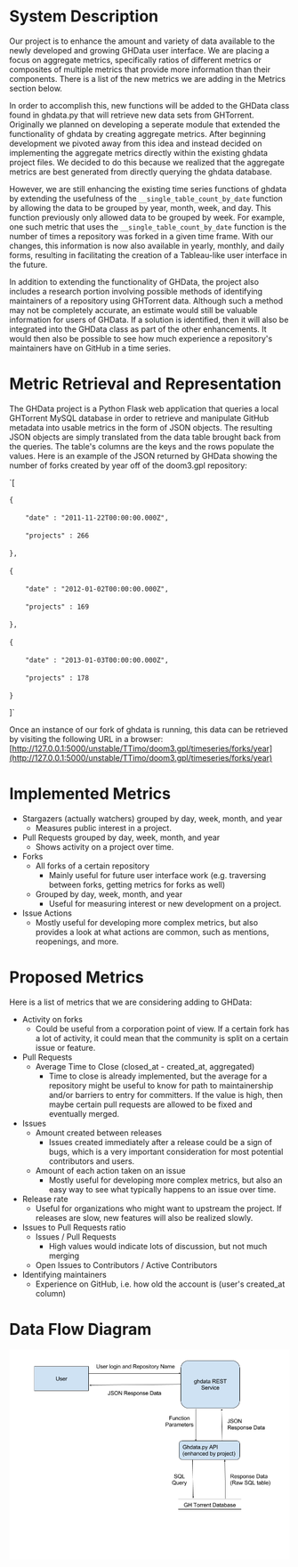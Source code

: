 # System Description
Our project is to enhance the amount and variety of data available to the newly developed and growing GHData user interface.
We are placing a focus on aggregate metrics, specifically ratios of different metrics or composites of multiple metrics
that provide more information than their components.
There is a list of the new metrics we are adding in the Metrics section below.

In order to accomplish this, new functions will be added to the GHData class found in ghdata.py that will retrieve new data sets from GHTorrent.
Originally we planned on developing a seperate module that extended the functionality of ghdata by creating aggregate metrics. 
After beginning development we pivoted away from this idea and instead decided on implementing the aggregate metrics 
directly within the existing ghdata project files. 
We decided to do this because we realized that the aggregate metrics are best generated from directly querying the ghdata database. 

However, we are still enhancing the existing time series functions of ghdata by extending the usefulness of the 
`__single_table_count_by_date` function by allowing the data to be grouped by year, month, week, and day.
This function previously only allowed data to be grouped by week.
For example, one such metric that uses the `__single_table_count_by_date` function is the number of times a repository 
was forked in a given time frame.
With our changes, this information is now also available in yearly, monthly, and daily forms, resulting in facilitating 
the creation of a Tableau-like user interface in the future.

In addition to extending the functionality of GHData, the project also includes a research portion involving possible 
methods of identifying maintainers of a repository using GHTorrent data.
Although such a method may not be completely accurate, an estimate would still be valuable information for users of GHData.
If a solution is identified, then it will also be integrated into the GHData class as part of the other enhancements.
It would then also be possible to see how much experience a repository's maintainers have on GitHub in a time series.

# Metric Retrieval and Representation
The GHData project is a Python Flask web application that queries a local GHTorrent MySQL database in order to retrieve 
and manipulate GitHub metadata into usable metrics in the form of JSON objects.
The resulting JSON objects are simply translated from the data table brought back from the queries.
The table's columns are the keys and the rows populate the values.
Here is an example of the JSON returned by GHData showing the number of forks created by year off of the doom3.gpl repository:

`[

    {

        "date" : "2011-11-22T00:00:00.000Z",
  
        "projects" : 266
  
    },
  
    {
  
        "date" : "2012-01-02T00:00:00.000Z",
  
        "projects" : 169
  
    },
  
    {
  
        "date" : "2013-01-03T00:00:00.000Z",
  
        "projects" : 178
  
    }

]`

Once an instance of our fork of ghdata is running, this data can be retrieved by visiting the following URL in a browser:
[http://127.0.0.1:5000/unstable/TTimo/doom3.gpl/timeseries/forks/year](http://127.0.0.1:5000/unstable/TTimo/doom3.gpl/timeseries/forks/year)

# Implemented Metrics
 * Stargazers (actually watchers) grouped by day, week, month, and year
    * Measures public interest in a project.
 * Pull Requests grouped by day, week, month, and year
    * Shows activity on a project over time.
 * Forks
   * All forks of a certain repository
        * Mainly useful for future user interface work (e.g. traversing between forks, getting metrics for forks as well)
   * Grouped by day, week, month, and year
        * Useful for measuring interest or new development on a project.
 * Issue Actions
    * Mostly useful for developing more complex metrics, but also provides a look at what actions are common, such as
    mentions, reopenings, and more.
 
# Proposed Metrics
Here is a list of metrics that we are considering adding to GHData:
* Activity on forks
    * Could be useful from a corporation point of view.  If a certain fork has a lot of activity, it could mean that
    the community is split on a certain issue or feature.
* Pull Requests
    * Average Time to Close (closed_at - created_at, aggregated)
        * Time to close is already implemented, but the average for a repository might be useful to know for path to 
        maintainership and/or barriers to entry for committers.  If the value is high, then maybe certain pull requests are allowed to be fixed and eventually merged.
* Issues
    * Amount created between releases
        * Issues created immediately after a release could be a sign of bugs, which is a very important consideration for
        most potential contributors and users.
    * Amount of each action taken on an issue
        * Mostly useful for developing more complex metrics, but also an easy way to see what typically happens to an issue over time.
* Release rate
    * Useful for organizations who might want to upstream the project.  If releases are slow, new features will also be realized slowly.
* Issues to Pull Requests ratio
    * Issues / Pull Requests
        * High values would indicate lots of discussion, but not much merging
    * Open Issues to Contributors / Active Contributors
* Identifying maintainers
    * Experience on GitHub, i.e. how old the account is (user's created_at column)            

# Data Flow Diagram
![Data Flow Diagram](Data%20Flow%20Diagram%20Revised.png "Data Flow Diagram")
